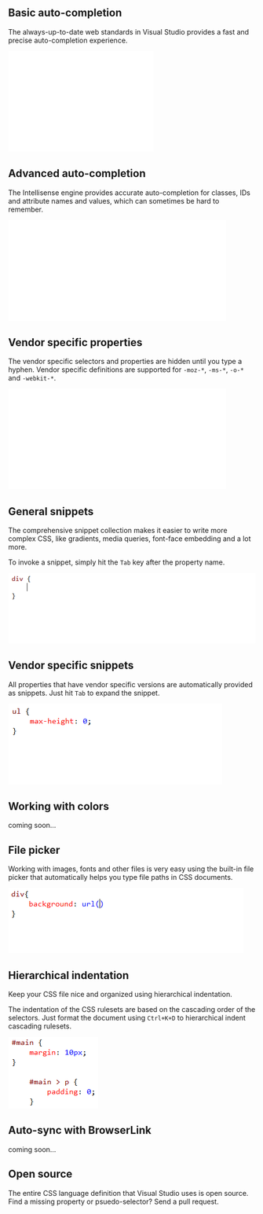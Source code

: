 ﻿<properties
			pageTitle="CSS"
			description="The new CSS editor in Visual Studio fully supports all versions of CSS including CSS Selectors Level 4."
			slug="css"
			order="400"
			keywords="css, intellisense, stylesheets"
/>

## Basic auto-completion
The always-up-to-date web standards in Visual Studio provides a
fast and precise auto-completion experience.

![Basic auto completion](_assets/css-auto-completion.gif)

## Advanced auto-completion
The Intellisense engine provides accurate auto-completion for
classes, IDs and attribute names and values, which can sometimes
be hard to remember.

![Advanced auto completion](_assets/css-advanced-auto-completion.gif)

## Vendor specific properties
The vendor specific selectors and properties are hidden until you
type a hyphen. Vendor specific definitions are supported for `-moz-*`, 
`-ms-*`, `-o-*` and `-webkit-*`.

![Vendor specifics](_assets/css-vendor-specifics.gif)

## General snippets
The comprehensive snippet collection makes it easier to write more
complex CSS, like gradients, media queries, font-face embedding 
and a lot more.

To invoke a snippet, simply hit the `Tab` key after the property name.

![CSS snippets](_assets/css-snippets.gif)

## Vendor specific snippets
All properties that have vendor specific versions are automatically
provided as snippets. Just hit `Tab` to expand the snippet.

![CSS Vendor specific snippets](_assets/css-vendor-snippets.gif)

## Working with colors
coming soon...

## File picker
Working with images, fonts and other files is very easy using
the built-in file picker that automatically helps you type file
paths in CSS documents.

![CSS file picker](_assets/css-file-picker.gif)

## Hierarchical indentation
Keep your CSS file nice and organized using hierarchical indentation.

The indentation of the CSS rulesets are based on the cascading order
of the selectors. Just format the document using `Ctrl+K+D` to
hierarchical indent cascading rulesets.

![CSS hierarchical indentation](_assets/css-hierarchical-indentation.png)

## Auto-sync with BrowserLink
coming soon...

## Open source
The entire CSS language definition that Visual Studio uses is open source.
Find a missing property or psuedo-selector? Send a pull request.